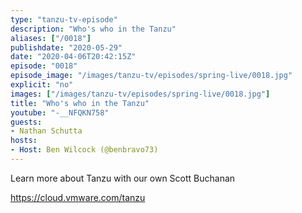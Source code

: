 ```yaml
---
type: "tanzu-tv-episode"
description: "Who's who in the Tanzu"
aliases: ["/0018"]
publishdate: "2020-05-29"
date: "2020-04-06T20:42:15Z"
episode: "0018"
episode_image: "/images/tanzu-tv/episodes/spring-live/0018.jpg"
explicit: "no"
images: ["/images/tanzu-tv/episodes/spring-live/0018.jpg"]
title: "Who's who in the Tanzu"
youtube: "-__NFQKN758"
guests: 
- Nathan Schutta
hosts: 
- Host: Ben Wilcock (@benbravo73)
---
```


Learn more about Tanzu with our own Scott Buchanan

https://cloud.vmware.com/tanzu

